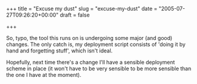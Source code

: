 +++
title = "Excuse my dust"
slug = "excuse-my-dust"
date = "2005-07-27T09:26:20+00:00"
draft = false

+++

So, typo, the tool this runs on is undergoing some major (and good) changes. The only catch is, my deployment script consists of 'doing it by hand and forgetting stuff', which isn't ideal.

Hopefully, next time there's a change I'll have a sensible deployment scheme in place (it won't have to be very sensible to be more sensible than the one I have at the moment).
